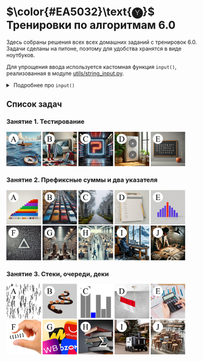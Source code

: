 # $\color{#EA5032}\text{🅨}$ Тренировки по алгоритмам 6.0

Здесь собраны решения всех всех домашних заданий с тренировок 6.0. Задачи сделаны на питоне, поэтому для удобства хранятся в виде ноутбуков. 

Для упрощения ввода используется кастомная функция `input()`, реализованная в модуле [utils/string_input.py](utils/string_input.py).

<details>
<summary>&nbsp;Подробнее про <code>input()</code></summary>
<blockquote></blockquote>
<blockquote>
    
Неудобно каждый раз вводить данные для тестов вручную с клавиатуры, особенно если они состоят из кучи длинных строк. Читать из файла тоже неудобно, потому что для этого надо в отдельном окне/вкладке держать еще и этот файл, нажимая <kbd>ctrl</kbd>+<kbd>s</kbd> каждый раз, когда в нем что-то поменяется.

Поэтому и был реализован кастомный `input()`. Он работает точно так же, как и встроенный, но читает не из стандартного ввода с клавиатуры, а из специальной строковой переменной. Соответственно, прежде чем считывать оттуда, необходимо записать в эту строковую переменную нужные строки с помощью `set_input()`. Например:
```Python
# Пишем сюда входные данные
set_input("""
5
1 2 3 4 5
""")

# Считываем их, как будто их вводят с клавиатуры
n = int(input())
array = list(map(int, input().split()))
```

В итоге можно через `set_input()` вставлять любые входные данные, а потом считывать их с помощью `input()`, как будто они вводятся с клавиатуры. Если все входные данные прочитаны из строки (или если они и вовсе не были туда записаны), `input()` работает в штатном режиме, считывая с клавиатуры.

P.S. Можно было сделать это и через перенаправление потока ввода, но в Jupyter ввод устроен иначе, и это так просто не сработает.

</blockquote>
</details>

## Список задач

### Занятие 1. Тестирование

<a href="homework_1.ipynb"><img src="images/1A.jpg" width="18%"/></a>
<a href="homework_1.ipynb"><img src="images/1B.jpg" width="18%"/></a>
<a href="homework_1.ipynb"><img src="images/1C.jpg" width="18%"/></a>
<a href="homework_1.ipynb"><img src="images/1D.jpg" width="18%"/></a>
<a href="homework_1.ipynb"><img src="images/1E.jpg" width="18%"/></a>

### Занятие 2. Префиксные суммы и два указателя

<a href="homework_2.ipynb"><img src="images/2A.jpg" width="18%"/></a>
<a href="homework_2.ipynb"><img src="images/2B.jpg" width="18%"/></a>
<a href="homework_2.ipynb"><img src="images/2C.jpg" width="18%"/></a>
<a href="homework_2.ipynb"><img src="images/2D.jpg" width="18%"/></a>
<a href="homework_2.ipynb"><img src="images/2E.jpg" width="18%"/></a>
<a href="homework_2.ipynb"><img src="images/2F.jpg" width="18%"/></a>
<a href="homework_2.ipynb"><img src="images/2G.jpg" width="18%"/></a>
<a href="homework_2.ipynb"><img src="images/2H.jpg" width="18%"/></a>
<a href="homework_2.ipynb"><img src="images/2I.jpg" width="18%"/></a>
<a href="homework_2.ipynb"><img src="images/2J.jpg" width="18%"/></a>

### Занятие 3. Стеки, очереди, деки

<a href="homework_3.ipynb"><img src="images/3A.jpg" width="18%"/></a>
<a href="homework_3.ipynb"><img src="images/3B.jpg" width="18%"/></a>
<a href="homework_3.ipynb"><img src="images/3C.jpg" width="18%"/></a>
<a href="homework_3.ipynb"><img src="images/3D.jpg" width="18%"/></a>
<a href="homework_3.ipynb"><img src="images/3E.jpg" width="18%"/></a>
<a href="homework_3.ipynb"><img src="images/3F.jpg" width="18%"/></a>
<a href="homework_3.ipynb"><img src="images/3G.jpg" width="18%"/></a>
<a href="homework_3.ipynb"><img src="images/3H.jpg" width="18%"/></a>
<a href="homework_3.ipynb"><img src="images/3I.jpg" width="18%"/></a>
<a href="homework_3.ipynb"><img src="images/3J.jpg" width="18%"/></a>